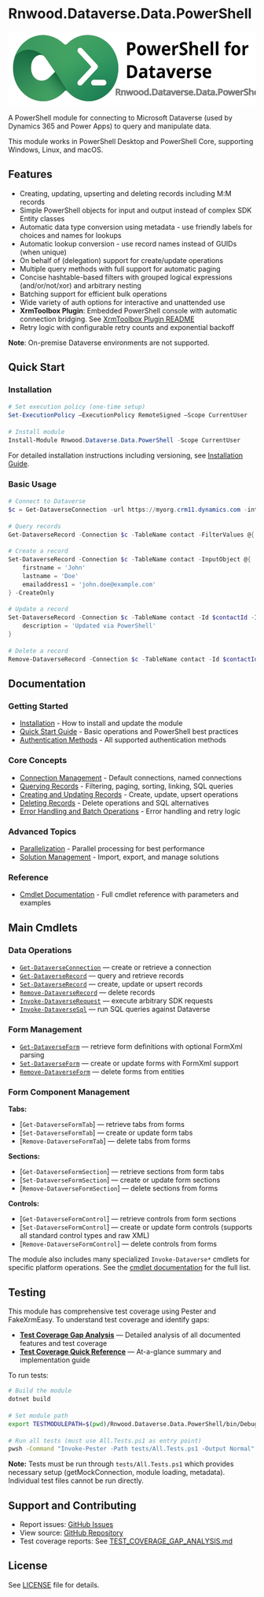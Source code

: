 # Rnwood.Dataverse.Data.PowerShell

<img src="logo.svg" height=150/>

A PowerShell module for connecting to Microsoft Dataverse (used by Dynamics 365 and Power Apps) to query and manipulate data.

This module works in PowerShell Desktop and PowerShell Core, supporting Windows, Linux, and macOS.

## Features

- Creating, updating, upserting and deleting records including M:M records
- Simple PowerShell objects for input and output instead of complex SDK Entity classes
- Automatic data type conversion using metadata - use friendly labels for choices and names for lookups
- Automatic lookup conversion - use record names instead of GUIDs (when unique)
- On behalf of (delegation) support for create/update operations
- Multiple query methods with full support for automatic paging
- Concise hashtable-based filters with grouped logical expressions (and/or/not/xor) and arbitrary nesting
- Batching support for efficient bulk operations
- Wide variety of auth options for interactive and unattended use
- **XrmToolbox Plugin**: Embedded PowerShell console with automatic connection bridging. See [XrmToolbox Plugin README](Rnwood.Dataverse.Data.PowerShell.XrmToolboxPlugin/README.md)
- Retry logic with configurable retry counts and exponential backoff

**Note**: On-premise Dataverse environments are not supported.

## Quick Start

### Installation

```powershell
# Set execution policy (one-time setup)
Set-ExecutionPolicy –ExecutionPolicy RemoteSigned –Scope CurrentUser

# Install module
Install-Module Rnwood.Dataverse.Data.PowerShell -Scope CurrentUser
```

For detailed installation instructions including versioning, see [Installation Guide](docs/getting-started/installation.md).

### Basic Usage

```powershell
# Connect to Dataverse
$c = Get-DataverseConnection -url https://myorg.crm11.dynamics.com -interactive

# Query records
Get-DataverseRecord -Connection $c -TableName contact -FilterValues @{ lastname = 'Smith' }

# Create a record
Set-DataverseRecord -Connection $c -TableName contact -InputObject @{ 
    firstname = 'John'
    lastname = 'Doe'
    emailaddress1 = 'john.doe@example.com'
} -CreateOnly

# Update a record
Set-DataverseRecord -Connection $c -TableName contact -Id $contactId -InputObject @{ 
    description = 'Updated via PowerShell'
}

# Delete a record
Remove-DataverseRecord -Connection $c -TableName contact -Id $contactId
```

## Documentation

### Getting Started
- [Installation](docs/getting-started/installation.md) - How to install and update the module
- [Quick Start Guide](docs/getting-started/quickstart.md) - Basic operations and PowerShell best practices
- [Authentication Methods](docs/getting-started/authentication.md) - All supported authentication methods

### Core Concepts
- [Connection Management](docs/core-concepts/connections.md) - Default connections, named connections
- [Querying Records](docs/core-concepts/querying.md) - Filtering, paging, sorting, linking, SQL queries
- [Creating and Updating Records](docs/core-concepts/creating-updating.md) - Create, update, upsert operations
- [Deleting Records](docs/core-concepts/deleting.md) - Delete operations and SQL alternatives
- [Error Handling and Batch Operations](docs/core-concepts/error-handling.md) - Error handling and retry logic

### Advanced Topics
- [Parallelization](docs/advanced/parallelization.md) - Parallel processing for best performance
- [Solution Management](docs/advanced/solution-management.md) - Import, export, and manage solutions

### Reference
- [Cmdlet Documentation](Rnwood.Dataverse.Data.PowerShell/docs/) - Full cmdlet reference with parameters and examples

## Main Cmdlets

### Data Operations
- [`Get-DataverseConnection`](Rnwood.Dataverse.Data.PowerShell/docs/Get-DataverseConnection.md) — create or retrieve a connection
- [`Get-DataverseRecord`](Rnwood.Dataverse.Data.PowerShell/docs/Get-DataverseRecord.md) — query and retrieve records
- [`Set-DataverseRecord`](Rnwood.Dataverse.Data.PowerShell/docs/Set-DataverseRecord.md) — create, update or upsert records
- [`Remove-DataverseRecord`](Rnwood.Dataverse.Data.PowerShell/docs/Remove-DataverseRecord.md) — delete records
- [`Invoke-DataverseRequest`](Rnwood.Dataverse.Data.PowerShell/docs/Invoke-DataverseRequest.md) — execute arbitrary SDK requests
- [`Invoke-DataverseSql`](Rnwood.Dataverse.Data.PowerShell/docs/Invoke-DataverseSql.md) — run SQL queries against Dataverse

### Form Management
- [`Get-DataverseForm`](Rnwood.Dataverse.Data.PowerShell/docs/Get-DataverseForm.md) — retrieve form definitions with optional FormXml parsing
- [`Set-DataverseForm`](Rnwood.Dataverse.Data.PowerShell/docs/Set-DataverseForm.md) — create or update forms with FormXml support
- [`Remove-DataverseForm`](Rnwood.Dataverse.Data.PowerShell/docs/Remove-DataverseForm.md) — delete forms from entities

### Form Component Management
**Tabs:**
- [`Get-DataverseFormTab`] — retrieve tabs from forms
- [`Set-DataverseFormTab`] — create or update form tabs
- [`Remove-DataverseFormTab`] — delete tabs from forms

**Sections:**
- [`Get-DataverseFormSection`] — retrieve sections from form tabs
- [`Set-DataverseFormSection`] — create or update form sections
- [`Remove-DataverseFormSection`] — delete sections from forms

**Controls:**
- [`Get-DataverseFormControl`] — retrieve controls from form sections
- [`Set-DataverseFormControl`] — create or update form controls (supports all standard control types and raw XML)
- [`Remove-DataverseFormControl`] — delete controls from forms

The module also includes many specialized `Invoke-Dataverse*` cmdlets for specific platform operations. See the [cmdlet documentation](Rnwood.Dataverse.Data.PowerShell/docs/) for the full list.

## Testing

This module has comprehensive test coverage using Pester and FakeXrmEasy. To understand test coverage and identify gaps:

- **[Test Coverage Gap Analysis](TEST_COVERAGE_GAP_ANALYSIS.md)** — Detailed analysis of all documented features and test coverage
- **[Test Coverage Quick Reference](TEST_COVERAGE_QUICK_REFERENCE.md)** — At-a-glance summary and implementation guide

To run tests:

```bash
# Build the module
dotnet build

# Set module path
export TESTMODULEPATH=$(pwd)/Rnwood.Dataverse.Data.PowerShell/bin/Debug/netstandard2.0

# Run all tests (must use All.Tests.ps1 as entry point)
pwsh -Command "Invoke-Pester -Path tests/All.Tests.ps1 -Output Normal"
```

**Note:** Tests must be run through `tests/All.Tests.ps1` which provides necessary setup (getMockConnection, module loading, metadata). Individual test files cannot be run directly.

## Support and Contributing

- Report issues: [GitHub Issues](https://github.com/rnwood/Rnwood.Dataverse.Data.PowerShell/issues)
- View source: [GitHub Repository](https://github.com/rnwood/Rnwood.Dataverse.Data.PowerShell)
- Test coverage reports: See [TEST_COVERAGE_GAP_ANALYSIS.md](TEST_COVERAGE_GAP_ANALYSIS.md)

## License

See [LICENSE](LICENSE) file for details.

